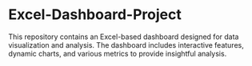 # Excel-Dashboard-Project
This repository contains an Excel-based dashboard designed for data visualization and analysis. The dashboard includes interactive features, dynamic charts, and various metrics to provide insightful analysis.
